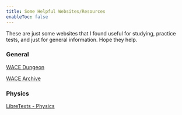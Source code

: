 ```yaml
---
title: Some Helpful Websites/Resources
enableToc: false
---
```


These are just some websites that I found useful for studying, practice tests, and just for general information. Hope they help.

### General
[WACE Dungeon](https://github.com/wacedungeoner/wace)

[WACE Archive](https://olliecheng.me/papers)

### Physics

[LibreTexts - Physics](https://phys.libretexts.org/)


